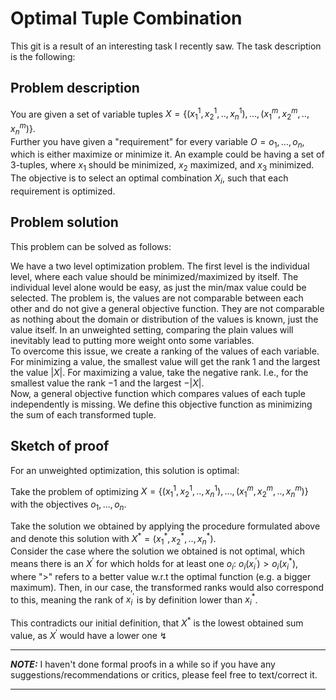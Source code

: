 # Optimal Tuple Combination

This git is a result of an interesting task I recently saw. The task description
is the following:

<h2>Problem description</h2>	

You are given a set of variable tuples 
$X = \{(x_1^1, x_2^1, .., x_n^1), ..., (x_1^m, x_2^m, .., x_n^m)\}$. <br>
Further you have given a "requirement" for every variable $O = o_1, ..., o_n$, which is either maximize or minimize it. An example could be having a set of 3-tuples, where $x_1$ should be minimized, $x_2$ maximized, and $x_3$ minimized.<br>
The objective is to select an optimal combination $X_i$, such that each requirement is optimized.

<h2>Problem solution</h2>	

This problem can be solved as follows:

We have a two level optimization problem. The first level is the individual level, where each value should be minimized/maximized by itself. The individual level alone would be easy, as just the min/max value could be selected. The problem is, the values are not comparable between each other and do not give a general objective function. They are not comparable as nothing about the domain or distribution of the values is known, just the value itself. In an unweighted setting, comparing the plain values will inevitably lead to putting more weight onto some variables. <br>
To overcome this issue, we create a ranking of the values of each variable. For minimizing a value, the smallest value will get the rank $1$ and the largest the value $|X|$. For maximizing a value, take the negative rank. I.e., for the smallest value the rank $-1$ and the largest $-|X|$.<br>
Now, a general objective function which compares values of each tuple independently is missing. We define this objective function as minimizing the sum of each transformed tuple.

<h2>Sketch of proof</h2>	

For an unweighted optimization, this solution is optimal: 

Take the problem of optimizing $X = \{(x_1^1, x_2^1, .., x_n^1), ..., (x_1^m, x_2^m, .., x_n^m)\}$ with the objectives $o_1, ..., o_n$. 

Take the solution we obtained by applying the procedure formulated above and denote this solution with $X^* = (x_1^*, x_2^*, .., x_n^*)$.<br> 
Consider the case where the solution we obtained is not optimal, which means there is an $X^{'}$ for which holds for at least one $o_i$: $o_i(x_i^{'}) > o_i(x_i^{*})$, where ">" refers to a better value w.r.t the optimal function (e.g. a bigger maximum). Then, in our case, the transformed ranks would also correspond to this, meaning the rank of $x_i^{'}$ is by definition lower than $x_i^{*}$. 

This contradicts our initial definition, that $X^*$ is the lowest obtained sum value, as $X^{'}$ would have a lower one ↯

---
**_NOTE:_** I haven't done formal proofs in a while so if you have any suggestions/recommendations or critics, please feel free to text/correct it.

---